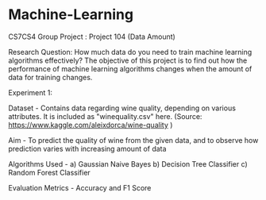 # Machine-Learning
CS7CS4 Group Project : Project 104 (Data Amount)

Research Question:  How much data do you need to train machine learning algorithms effectively? 
The objective of this project is to find out how the performance of machine learning algorithms changes when the amount of data for training changes.

Experiment 1:

Dataset - Contains data regarding wine quality, depending on various attributes. It is included as "winequality.csv" here.
(Source: https://www.kaggle.com/aleixdorca/wine-quality )

Aim - To predict the quality of wine from the given data, and to observe how prediction varies with increasing amount of data

Algorithms Used - a) Gaussian Naive Bayes
                  b) Decision Tree Classifier 
                  c) Random Forest Classifier

Evaluation Metrics - Accuracy and F1 Score
